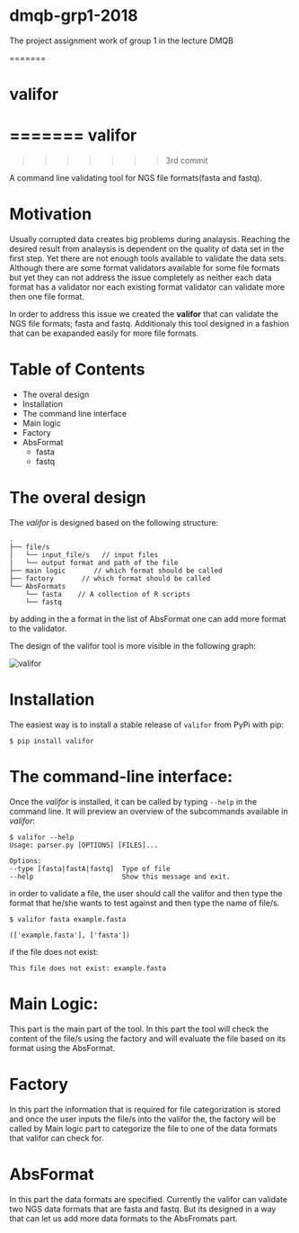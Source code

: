 # dmqb-grp1-2018
The project assignment work of group 1 in the lecture DMQB



=======
# valifor 
=======
valifor 
=============================
>>>>>>> 3rd commit

A command line validating tool for NGS file formats(fasta and fastq).

Motivation
======================

Usually corrupted data creates big problems during analaysis. Reaching the desired result from analaysis is dependent on the quality of data set in the first step. Yet there are not enough tools available to validate the data sets. Although there are some format validators available for some file formats but yet they can not address the issue completely as neither each data format has a validator nor each existing format validator can validate more then one file format. 

In order to address this issue we created the __valifor__ that can validate the NGS file formats; fasta and fastq. Additionaly this tool designed in a fashion that can be exapanded easily for more file formats. 

Table of Contents
=======================

* The overal design
* Installation
* The command line interface
* Main logic
* Factory
* AbsFormat
    * fasta
    * fastq

The overal design
=======================
The *valifor* is designed based on the following structure: 

    .
    ├── file/s
    │   └── input_file/s   // input files
    |   └── output format and path of the file
    ├── main logic       // which format should be called
    ├── factory       // which format should be called
    └── AbsFormats
        └── fasta    // A collection of R scripts
        └── fastq

by adding in the a format in the list of AbsFormat one can add more format to the validator. 

The design of the valifor tool is more visible in the following graph: 

![valifor](https://user-images.githubusercontent.com/35918514/42127035-fd59b53c-7c91-11e8-8f96-f229f412b87b.jpg)


Installation
=======================

The easiest way is to install a stable release of ``valifor`` from PyPi with pip:


    $ pip install valifor

The command-line interface:
========================

Once the *valifor* is installed, it can be called by typing ``--help`` in the command line. It will preview an overview of the subcommands available in *valifor*:

    $ valifor --help
    Usage: parser.py [OPTIONS] [FILES]...

    Options:
    --type [fasta|fastA|fastq]  Type of file
    --help                      Show this message and exit.


in order to validate a file, the user should call the valifor and then type the format that he/she wants to test against and then type the name of file/s. 

    $ valifor fasta example.fasta

    (['example.fasta'], ['fasta'])

if the file does not exist: 

    This file does not exist: example.fasta
    
Main Logic: 
=======================
This part is the main part of the tool. In this part the tool will check the content of the file/s using the factory and will evaluate the file based on its format using the AbsFormat. 

Factory
=======================
In this part the information that is required for file categorization is stored and once the user inputs the file/s into the valifor the, the factory will be called by Main logic part to categorize the file to one of the data formats that valifor can check for. 

AbsFormat
=======================
In this part the data formats are specified. Currently the valifor can validate two NGS data formats that are fasta and fastq. But its designed in a way that can let us add more data formats to the AbsFromats part.  


 
